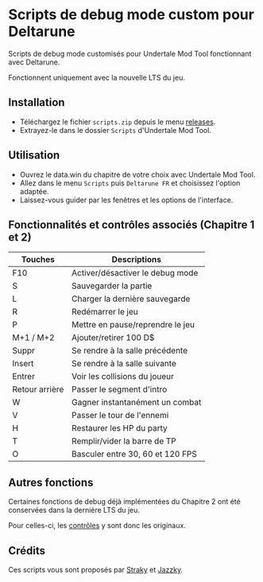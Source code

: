 # Scripts de debug mode custom pour Deltarune

Scripts de debug mode customisés pour Undertale Mod Tool fonctionnant avec Deltarune.

Fonctionnent uniquement avec la nouvelle LTS du jeu.

## Installation

- Téléchargez le fichier `scripts.zip` depuis le menu <a href="releases">releases</a>.
- Extrayez-le dans le dossier `Scripts` d'Undertale Mod Tool.

## Utilisation

- Ouvrez le data.win du chapitre de votre choix avec Undertale Mod Tool.
- Allez dans le menu `Scripts` puis `Deltarune FR` et choisissez l'option adaptée.
- Laissez-vous guider par les fenêtres et les options de l'interface.

## Fonctionnalités et contrôles associés (Chapitre 1 et 2)

| Touches        | Descriptions                     |
| -------------- | -------------------------------- |
| F10            | Activer/désactiver le debug mode |
| S              | Sauvegarder la partie            |
| L              | Charger la dernière sauvegarde   |
| R              | Redémarrer le jeu                |
| P              | Mettre en pause/reprendre le jeu |
| M+1 / M+2      | Ajouter/retirer 100 D$           |
| Suppr          | Se rendre à la salle précédente  |
| Insert         | Se rendre à la salle suivante    |
| Entrer         | Voir les collisions du joueur    |
| Retour arrière | Passer le segment d'intro        |
| W              | Gagner instantanément un combat  |
| V              | Passer le tour de l'ennemi       |
| H              | Restaurer les HP du party        |
| T              | Remplir/vider la barre de TP     |
| O              | Basculer entre 30, 60 et 120 FPS |

## Autres fonctions

Certaines fonctions de debug déjà implémentées du Chapitre 2 ont été conservées dans la dernière LTS du jeu.

Pour celles-ci, les [contrôles](https://www.reddit.com/r/Underminers/comments/q08yf8/what_are_the_deltarune_chapter_2_debug_commands/) y sont donc les originaux.

## Crédits

Ces scripts vous sont proposés par [Straky](https://github.com/Str4ky) et [Jazzky](https://github.com/Jazzky).
